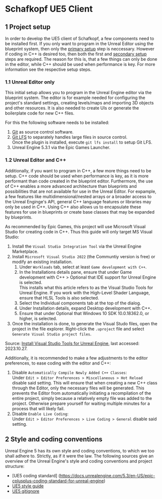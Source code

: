 # Schafkopf UE5 Client

## 1 Project setup

In order to develop the UE5 client of Schafkopf, a few components need to be installed first.
If you only want to program in the Unreal Editor using the blueprint system, then only the
[primary setup](#11-unreal-editor-only) step is neccessary. However if coding in C++ is desired
too, then both the first and [secondary setup](#12-unreal-editor-and-c) steps are required.
The reason for this is, that a few things can only be done in the editor, while C++ should be
used when performance is key. For more information see the respective setup steps.

### 1.1 Unreal Editor only

This initial setup allows you to program in the Unreal Engine editor via the blueprint system.
The editor is for example needed for configuring the project's standard settings, creating
levels/maps and importing 3D objects and other resources. It is also needed to create UIs or
generate the boilerplate code for new C++ files.

For this the following software needs to be installed:
1. [Git](https://git-scm.com/downloads) as source control software.
2. [Git LFS](https://git-lfs.com/) to separately handles large files in source control.\
	Once the plugin is installed, execute `git lfs install` to setup Git LFS.
3. Unreal Engine 5.3.1 via the Epic Games Launcher.

### 1.2 Unreal Editor and C++

Additionally, if you want to program in C++, a few more things need to be setup. C++ code should
be used when performance is key, as it is more performant than code created in the blueprint
editor. Furthermore, the use of C++ enables a more advanced architecture than blueprints and
possibilities that are not available for use in the Unreal Editor. For expample, a few features
like multidimensional/nested arrays or a broader access to the Unreal Enginge's API, general
C++ language features or libraries may only be used in C++. Using C++ also allows us to encapsulate
these features for use in blueprints or create base classes that may be expanded by blueprints.

As recommended by Epic Games, this project will use Microsoft Visual Studio for creating code in
C++. Thus this guide will only target MS Visual Studio:
1. Install the `Visual Studio Integration Tool` via the Unreal Engine Marketplace.
2. Install `Microsoft Visual Studio 2022` (the Communtiy version is free) or modify an existing
	installation.
	1. Under `Workloads` tab, select at least `Game development with C++`.
	2. In the Installations details pane, ensure that under Game development with C++ > Optional
	that IDE support for Unreal Engine is selected.\
	This installs what this article refers to as the Visual Studio Tools for Unreal Engine. If you
	work with the High-Level Shader Language, ensure that HLSL Tools is also selected.
	3. Select the Individual components tab at the top of the dialog.
	4. Under Installation details, expand Desktop development with C++.
	5. Ensure that under Optional that Windows 10 SDK 10.0.18362.0, or higher, is selected.
3. Once the installation is done, to generate the Visual Studo files, open the project in the
	file explorer. Right-click the `.uproject` file and select `Generate Visual Studio project files`.

Source: [Install Visual Studio Tools for Unreal Engine](https://learn.microsoft.com/en-us/visualstudio/gamedev/unreal/get-started/vs-tools-unreal-install), last accessed: 2023.10.27.

Additionally, it is recommended to make a few adjustments to the editor preferences, to ease
coding with the editor and C++:
1. Disable `Automatically Compile Newly Added C++ Classes`:\
	Under `Edit > Editor Preferences > Miscellaneous > Hot Reload` disable said setting.
	This will ensure that when creating a new C++ class through the Editor, only the
	necessary files will be generated. This prevents the Editor from automatically initiating
	a recompilation of the entire project, simply because a relatively empty file was added
	to the project. Otherwise prepare yourself for waiting multiple minutes for a process
	that will likely fail.
2. Disable `Enable Live Coding`:\
	Under `Edit > Editor Preferences > Live Coding > General` disable said setting.

## 2 Style and coding conventions

Unreal Engine 5 has its own style and coding conventions, to which we too shall adhere to.
Strictly, as if it were the law. The following sources give an overview of the Unreal Engine's
style and coding conventions and project structure:

- [UE5 coding standard] (https://docs.unrealengine.com/5.3/en-US/epic-cplusplus-coding-standard-for-unreal-engine)
- [UE5 style guide](https://github.com/Allar/ue5-style-guide)
- [UE5 gitignore](https://github.com/MOZGIII/ue5-gitignore)
